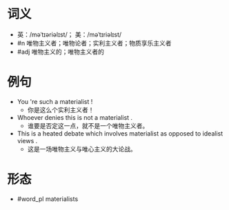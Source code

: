 # 词义
- 英：/məˈtɪəriəlɪst/； 美：/məˈtɪriəlɪst/
- #n 唯物主义者；唯物论者；实利主义者；物质享乐主义者
- #adj 唯物主义的；唯物主义者的
# 例句
- You 're such a materialist !
	- 你是这么个实利主义者！
- Whoever denies this is not a materialist .
	- 谁要是否定这一点，就不是一个唯物主义者。
- This is a heated debate which involves materialist as opposed to idealist views .
	- 这是一场唯物主义与唯心主义的大论战。
# 形态
- #word_pl materialists

